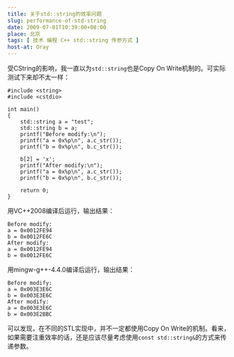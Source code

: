 ```yaml
---
title: 关于std::string的效率问题
slug: performance-of-std-string
date: 2009-07-01T10:39:00+08:00
place: 北京
tags: [ 技术 编程 C++ std::string 传参方式 ]
host-at: Oray
---
```

受CString的影响，我一直以为`std::string`也是Copy On Write机制的。可实际测试下来却不太一样：

    #include <string>
    #include <cstdio>

    int main()
    {
        std::string a = "test";
        std::string b = a;
        printf("Before modify:\n");
        printf("a = 0x%p\n", a.c_str());
        printf("b = 0x%p\n", b.c_str());

        b[2] = 'x';
        printf("After modify:\n");
        printf("a = 0x%p\n", a.c_str());
        printf("b = 0x%p\n", b.c_str());

        return 0;
    }

用VC++2008编译后运行，输出结果：

    Before modify:
    a = 0x0012FE94
    b = 0x0012FE6C
    After modify:
    a = 0x0012FE94
    b = 0x0012FE6C

用mingw-g++-4.4.0编译后运行，输出结果：

    Before modify:
    a = 0x003E3E6C
    b = 0x003E3E6C
    After modify:
    a = 0x003E3E6C
    b = 0x003E2BBC

可以发现，在不同的STL实现中，并不一定都使用Copy On Write的机制。看来，如果需要注重效率的话，还是应该尽量考虑使用`const std::string&`的方式来传递参数。

